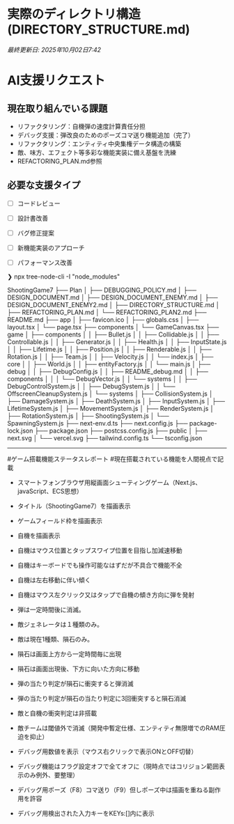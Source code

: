 # 実際のディレクトリ構造 (DIRECTORY_STRUCTURE.md)

*最終更新日: 2025年10月02日7:42*

# AI支援リクエスト
## 現在取り組んでいる課題
- リファクタリング：自機弾の速度計算責任分担
- デバッグ支援：弾改良のためのポーズコマ送り機能追加（完了）
- リファクタリング：エンティティ中央集権データ構造の構築
- 敵、味方、エフェクト等多彩な機能実装に備え基盤を洗練
- REFACTORING_PLAN.md参照

## 必要な支援タイプ
- [ ] コードレビュー
- [ ] 設計書改善
- [ ] バグ修正提案
- [ ] 新機能実装のアプローチ
- [ ] パフォーマンス改善


❯ npx tree-node-cli -I "node_modules"

ShootingGame7
├── Plan
│   ├── DEBUGGING_POLICY.md
│   ├── DESIGN_DOCUMENT.md
│   ├── DESIGN_DOCUMENT_ENEMY.md
│   ├── DESIGN_DOCUMENT_ENEMY2.md
│   ├── DIRECTORY_STRUCTURE.md
│   ├── REFACTORING_PLAN.md
│   └── REFACTORING_PLAN2.md
├── README.md
├── app
│   ├── favicon.ico
│   ├── globals.css
│   ├── layout.tsx
│   └── page.tsx
├── components
│   └── GameCanvas.tsx
├── game
│   ├── components
│   │   ├── Bullet.js
│   │   ├── Collidable.js
│   │   ├── Controllable.js
│   │   ├── Generator.js
│   │   ├── Health.js
│   │   ├── InputState.js
│   │   ├── Lifetime.js
│   │   ├── Position.js
│   │   ├── Renderable.js
│   │   ├── Rotation.js
│   │   ├── Team.js
│   │   ├── Velocity.js
│   │   └── index.js
│   ├── core
│   │   ├── World.js
│   │   ├── entityFactory.js
│   │   └── main.js
│   ├── debug
│   │   ├── DebugConfig.js
│   │   ├── README_debug.md
│   │   ├── components
│   │   │   └── DebugVector.js
│   │   └── systems
│   │       ├── DebugControlSystem.js
│   │       ├── DebugSystem.js
│   │       └── OffscreenCleanupSystem.js
│   └── systems
│       ├── CollisionSystem.js
│       ├── DamageSystem.js
│       ├── DeathSystem.js
│       ├── InputSystem.js
│       ├── LifetimeSystem.js
│       ├── MovementSystem.js
│       ├── RenderSystem.js
│       ├── RotationSystem.js
│       ├── ShootingSystem.js
│       └── SpawningSystem.js
├── next-env.d.ts
├── next.config.js
├── package-lock.json
├── package.json
├── postcss.config.js
├── public
│   ├── next.svg
│   └── vercel.svg
├── tailwind.config.ts
└── tsconfig.json

---

#ゲーム搭載機能ステータスレポート
#現在搭載されている機能を人間視点で記載

- スマートフォンブラウザ用縦画面シューティングゲーム（Next.js、javaScript、ECS思想）
- タイトル（ShootingGame7）を描画表示
- ゲームフィールド枠を描画表示
- 自機を描画表示
- 自機はマウス位置とタップスワイプ位置を目指し加減速移動
- 自機はキーボードでも操作可能なはずだが不具合で機能不全
- 自機は左右移動に伴い傾く
- 自機はマウス左クリック又はタップで自機の傾き方向に弾を発射
- 弾は一定時間後に消滅。
- 敵ジェネレータは１種類のみ。
- 敵は現在1種類、隕石のみ。
- 隕石は画面上方から一定時間毎に出現
- 隕石は画面出現後、下方に向いた方向に移動
- 弾の当たり判定が隕石に衝突すると弾消滅
- 弾の当たり判定が隕石の当たり判定に3回衝突すると隕石消滅
- 敵と自機の衝突判定は非搭載

- 敵チームは閾値外で消滅（開発中暫定仕様、エンティティ無限増でのRAM圧迫を抑止）
- デバッグ用数値を表示（マウス右クリックで表示ONとOFF切替）
- デバッグ機能はフラグ設定オフで全てオフに（現時点ではコリジョン範囲表示のみ例外、要整理）
- デバッグ用ポーズ（F8）コマ送り（F9）但しポーズ中は描画を重ねる副作用を許容
- デバッグ用検出された入力キーをKEYs:[]内に表示

